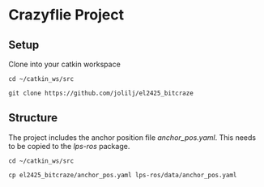 # Crazyflie Project
## Setup
Clone into your catkin workspace

```
cd ~/catkin_ws/src
```
```
git clone https://github.com/jolilj/el2425_bitcraze
```
## Structure
The project includes the anchor position file *anchor_pos.yaml*. This needs to be copied to the *lps-ros* package.
```
cd ~/catkin_ws/src
```
```
cp el2425_bitcraze/anchor_pos.yaml lps-ros/data/anchor_pos.yaml
```
